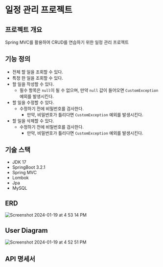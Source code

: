 # 일정 관리 프로젝트

## 프로젝트 개요
Spring MVC를 활용하여 CRUD를 연습하기 위한 일정 관리 프로젝트

## 기능 정의

- 전체 할 일을 조회할 수 있다.
- 특정 한 일을 조회할 수 있다.
- 할 일을 작성할 수 있다.
  - 필수 항목은 `null`이 될 수 없으며, 만약 `null` 값이 들어오면 `CustomException` 예외를 발생시킨다.
- 할 일을 수정할 수 있다.
  - 수정하기 전에 비밀번호를 검사한다.
    - 만약, 비밀번호가 틀리다면 `CustomException` 예외를 발생시킨다.
- 할 일을 삭제할 수 있다.
  - 수정하기 전에 비밀번호를 검사한다.
    - 만약, 비밀번호가 틀리다면 `CustomException` 예외를 발생시킨다.

## 기술 스택

- JDK 17
- SpringBoot 3.2.1
- Spring MVC
- Lombok
- Jpa
- MySQL

## ERD

![Screenshot 2024-01-19 at 4 53 14 PM](https://github.com/Dittttto/springboot-diary/assets/82052272/d51c420f-8f7f-4b26-a9d4-7254daa9b9f4)

## User Diagram

![Screenshot 2024-01-19 at 4 52 51 PM](https://github.com/Dittttto/springboot-diary/assets/82052272/73ca57b0-3321-4cf9-9368-fe801a348a10)


## API 명세서

